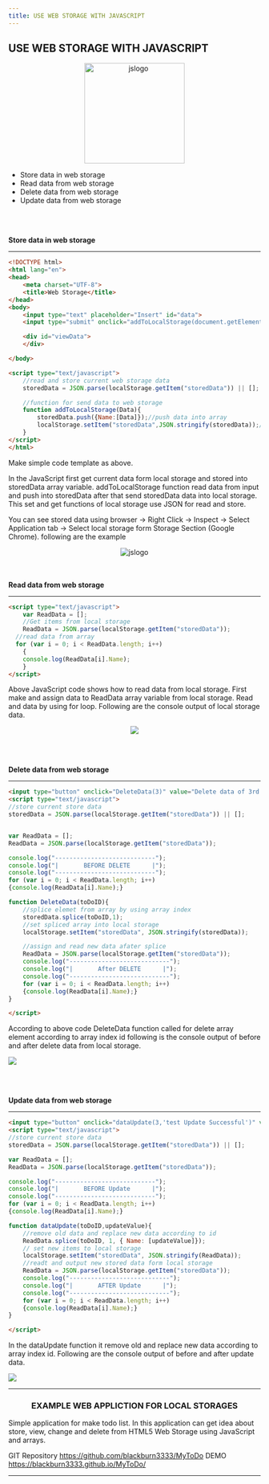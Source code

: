 ```yaml
---
title: USE WEB STORAGE WITH JAVASCRIPT
---
```

## USE WEB STORAGE WITH JAVASCRIPT


<p align="center">
  <img  width="200" src="https://i.imgur.com/Io7TaLm.png" title="jslogo" align="center"/>
</p>

<ul>
 <li>Store data in web storage</li>
 <li>Read data from web storage</li>
 <li>Delete data from web storage</li>
 <li>Update data from web storage</li>
</ul> 
<br/><br/>

<b>Store data in web storage</b>
<hr/>

```HTML
<!DOCTYPE html>
<html lang="en">
<head>
    <meta charset="UTF-8">
    <title>Web Storage</title>
</head>
<body>
    <input type="text" placeholder="Insert" id="data">
    <input type="submit" onclick="addToLocalStorage(document.getElementById('data').value)" value="Add">

    <div id="viewData">
    </div>

</body>

<script type="text/javascript">
    //read and store current web storage data
    storedData = JSON.parse(localStorage.getItem("storedData")) || [];

    //function for send data to web storage
    function addToLocalStorage(Data){
        storedData.push({Name:[Data]});//push data into array
        localStorage.setItem("storedData",JSON.stringify(storedData));//add array data into web storage
    }
</script>
</html>

```
<p>Make simple code template as above.

In the JavaScript first get current data form local storage and stored into storedData array variable. addToLocalStorage function read data from input and push into storedData after that send storedData data into local storage. This set and get functions of local storage use JSON for read and store.

You can see stored data using browser -> Right Click -> Inspect -> Select Application tab -> Select local storage form Storage Section (Google Chrome). following are the example
</p>
<p align="center">
  <img  src="https://i.imgur.com/ZooTSXz.png" title="jslogo" align="center"/>
</p>
<br/><br/>
<b>Read data from web storage</b>
<hr/>

```HTML
<script type="text/javascript">
    var ReadData = [];
    //Get items from local storage
    ReadData = JSON.parse(localStorage.getItem("storedData"));
  //read data from array
  for (var i = 0; i < ReadData.length; i++)
    {
    console.log(ReadData[i].Name);
    }
</script>
```

Above JavaScript code shows how to read data from local storage. First make and assign data to ReadData array variable from local storage. Read and data by using for loop. Following are the console output of local storage data.
<p align="center">
  <img src="https://i.imgur.com/oFDjpSy.png" />
</p>

<br/><br/>

<b>Delete data from web storage</b>
<hr/>

```HTML
<input type="button" onclick="DeleteData(3)" value="Delete data of 3rd index">
<script type="text/javascript">
//store current store data
storedData = JSON.parse(localStorage.getItem("storedData")) || [];


var ReadData = [];
ReadData = JSON.parse(localStorage.getItem("storedData"));

console.log("----------------------------");
console.log("|       BEFORE DELETE      |");
console.log("----------------------------");
for (var i = 0; i < ReadData.length; i++)
{console.log(ReadData[i].Name);}

function DeleteData(toDoID){
    //splice elemet from array by using array index
    storedData.splice(toDoID,1);
    //set spliced array into local storage
    localStorage.setItem("storedData", JSON.stringify(storedData));

    //assign and read new data afater splice
    ReadData = JSON.parse(localStorage.getItem("storedData"));
    console.log("----------------------------");
    console.log("|       After DELETE      |");
    console.log("----------------------------");
    for (var i = 0; i < ReadData.length; i++)
    {console.log(ReadData[i].Name);}
}

</script>
```
According to above code DeleteData function called for delete array element according to array index id following is the console output of before and after delete data from local storage.

<img src="https://i.imgur.com/KnHukGZ.png" />

<br/><br/>

<b>Update data from web storage</b>
<hr/>

```HTML
<input type="button" onclick="dataUpdate(3,'test Update Successful')" value="Update 3rd index">
<script type="text/javascript">
//store current store data
storedData = JSON.parse(localStorage.getItem("storedData")) || [];

var ReadData = [];
ReadData = JSON.parse(localStorage.getItem("storedData"));

console.log("----------------------------");
console.log("|       BEFORE Update      |");
console.log("----------------------------");
for (var i = 0; i < ReadData.length; i++)
{console.log(ReadData[i].Name);}

function dataUpdate(toDoID,updateValue){
    //remove old data and replace new data according to id
    ReadData.splice(toDoID, 1, { Name: [updateValue]});
    // set new items to local storage
    localStorage.setItem("storedData", JSON.stringify(ReadData));
    //readt and output new stored data form local storage
    ReadData = JSON.parse(localStorage.getItem("storedData"));
    console.log("----------------------------");
    console.log("|       AFTER Update      |");
    console.log("----------------------------");
    for (var i = 0; i < ReadData.length; i++)
    {console.log(ReadData[i].Name);}
}

</script>
```

In the dataUpdate function it remove old and replace new data according to array index id. Following are the console output of before and after update data.

<img src="https://i.imgur.com/jkjZRJX.png" />

<hr>

<h3 align="center">
EXAMPLE WEB APPLICTION FOR LOCAL STORAGES
</h3>
Simple application for make todo list. In this application can get idea about store, view, change and delete from HTML5 Web Storage using JavaScript and arrays.

GIT Repository
<a href="https://github.com/blackburn3333/MyToDo">https://github.com/blackburn3333/MyToDo</a>
DEMO
<a href="https://blackburn3333.github.io/MyToDo/">https://blackburn3333.github.io/MyToDo/</a>
<hr>
